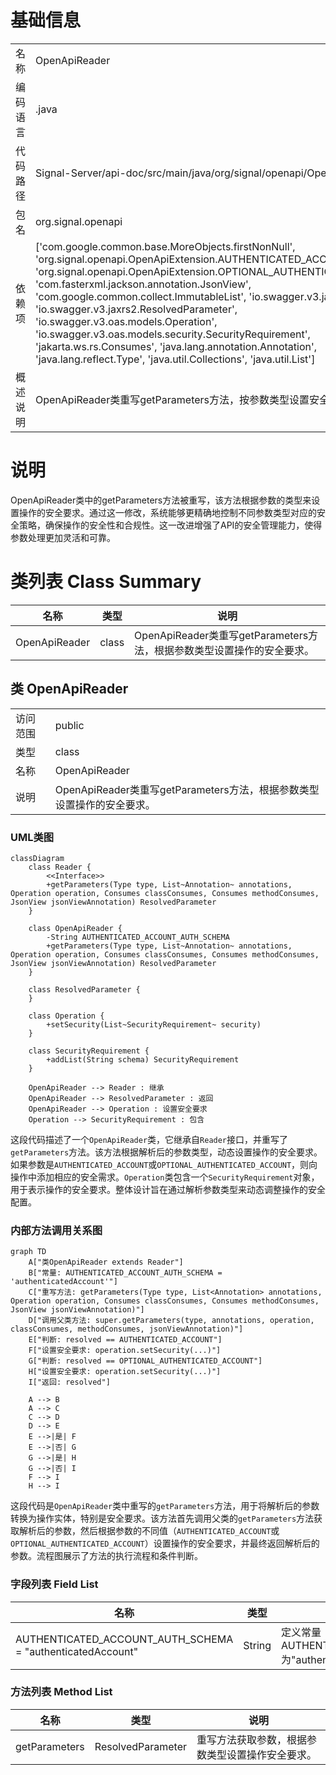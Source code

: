 # 基础信息

|      |      |
|------|------|
| 名称 | OpenApiReader |
| 编码语言 | .java |
| 代码路径 | Signal-Server/api-doc/src/main/java/org/signal/openapi/OpenApiReader.java |
| 包名 | org.signal.openapi |
| 依赖项 | ['com.google.common.base.MoreObjects.firstNonNull', 'org.signal.openapi.OpenApiExtension.AUTHENTICATED_ACCOUNT', 'org.signal.openapi.OpenApiExtension.OPTIONAL_AUTHENTICATED_ACCOUNT', 'com.fasterxml.jackson.annotation.JsonView', 'com.google.common.collect.ImmutableList', 'io.swagger.v3.jaxrs2.Reader', 'io.swagger.v3.jaxrs2.ResolvedParameter', 'io.swagger.v3.oas.models.Operation', 'io.swagger.v3.oas.models.security.SecurityRequirement', 'jakarta.ws.rs.Consumes', 'java.lang.annotation.Annotation', 'java.lang.reflect.Type', 'java.util.Collections', 'java.util.List'] |
| 概述说明 | OpenApiReader类重写getParameters方法，按参数类型设置安全要求。 |

# 说明

OpenApiReader类中的getParameters方法被重写，该方法根据参数的类型来设置操作的安全要求。通过这一修改，系统能够更精确地控制不同参数类型对应的安全策略，确保操作的安全性和合规性。这一改进增强了API的安全管理能力，使得参数处理更加灵活和可靠。

# 类列表 Class Summary

| 名称   | 类型  | 说明 |
|-------|------|-------------|
| OpenApiReader | class | OpenApiReader类重写getParameters方法，根据参数类型设置操作的安全要求。 |



## 类 OpenApiReader

|      |      |
|------|------|
| 访问范围 | public |
| 类型 | class |
| 名称 | OpenApiReader |
| 说明 | OpenApiReader类重写getParameters方法，根据参数类型设置操作的安全要求。 |


### UML类图

```mermaid
classDiagram
    class Reader {
        <<Interface>>
        +getParameters(Type type, List~Annotation~ annotations, Operation operation, Consumes classConsumes, Consumes methodConsumes, JsonView jsonViewAnnotation) ResolvedParameter
    }

    class OpenApiReader {
        -String AUTHENTICATED_ACCOUNT_AUTH_SCHEMA
        +getParameters(Type type, List~Annotation~ annotations, Operation operation, Consumes classConsumes, Consumes methodConsumes, JsonView jsonViewAnnotation) ResolvedParameter
    }

    class ResolvedParameter {
    }

    class Operation {
        +setSecurity(List~SecurityRequirement~ security)
    }

    class SecurityRequirement {
        +addList(String schema) SecurityRequirement
    }

    OpenApiReader --> Reader : 继承
    OpenApiReader --> ResolvedParameter : 返回
    OpenApiReader --> Operation : 设置安全要求
    Operation --> SecurityRequirement : 包含
```

这段代码描述了一个`OpenApiReader`类，它继承自`Reader`接口，并重写了`getParameters`方法。该方法根据解析后的参数类型，动态设置操作的安全要求。如果参数是`AUTHENTICATED_ACCOUNT`或`OPTIONAL_AUTHENTICATED_ACCOUNT`，则向操作中添加相应的安全需求。`Operation`类包含一个`SecurityRequirement`对象，用于表示操作的安全要求。整体设计旨在通过解析参数类型来动态调整操作的安全配置。


### 内部方法调用关系图

```mermaid
graph TD
    A["类OpenApiReader extends Reader"]
    B["常量: AUTHENTICATED_ACCOUNT_AUTH_SCHEMA = 'authenticatedAccount'"]
    C["重写方法: getParameters(Type type, List<Annotation> annotations, Operation operation, Consumes classConsumes, Consumes methodConsumes, JsonView jsonViewAnnotation)"]
    D["调用父类方法: super.getParameters(type, annotations, operation, classConsumes, methodConsumes, jsonViewAnnotation)"]
    E["判断: resolved == AUTHENTICATED_ACCOUNT"]
    F["设置安全要求: operation.setSecurity(...)"]
    G["判断: resolved == OPTIONAL_AUTHENTICATED_ACCOUNT"]
    H["设置安全要求: operation.setSecurity(...)"]
    I["返回: resolved"]

    A --> B
    A --> C
    C --> D
    D --> E
    E -->|是| F
    E -->|否| G
    G -->|是| H
    G -->|否| I
    F --> I
    H --> I
```

这段代码是`OpenApiReader`类中重写的`getParameters`方法，用于将解析后的参数转换为操作实体，特别是安全要求。该方法首先调用父类的`getParameters`方法获取解析后的参数，然后根据参数的不同值（`AUTHENTICATED_ACCOUNT`或`OPTIONAL_AUTHENTICATED_ACCOUNT`）设置操作的安全要求，并最终返回解析后的参数。流程图展示了方法的执行流程和条件判断。

### 字段列表 Field List

| 名称  | 类型  | 说明 |
|-------|-------|------|
| AUTHENTICATED_ACCOUNT_AUTH_SCHEMA = "authenticatedAccount" | String | 定义常量AUTHENTICATED_ACCOUNT_AUTH_SCHEMA为"authenticatedAccount"。 |

### 方法列表 Method List

| 名称  | 类型  | 说明 |
|-------|-------|------|
| getParameters | ResolvedParameter | 重写方法获取参数，根据参数类型设置操作安全要求。 |




